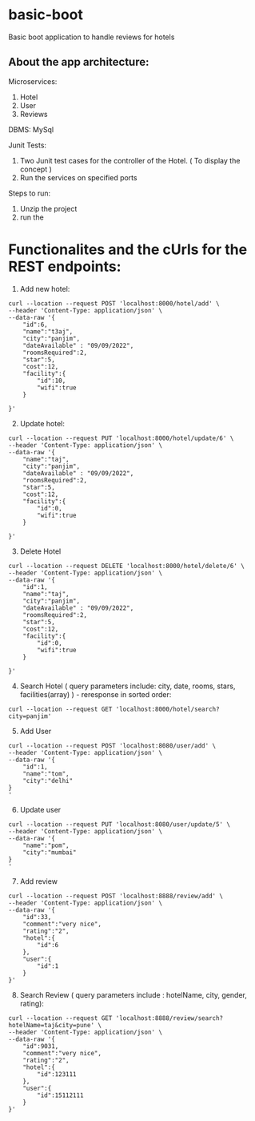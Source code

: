 # basic-boot
Basic boot application to handle reviews for hotels

## About the app architecture:

Microservices:
1. Hotel
2. User
3. Reviews

DBMS: MySql

Junit Tests:
1. Two Junit test cases for the controller of the Hotel. ( To display the concept )
2. Run the services on specified ports

Steps to run:
1. Unzip the project
2. run the 

# Functionalites and the cUrls for the REST endpoints:

1. Add new hotel:
```
curl --location --request POST 'localhost:8000/hotel/add' \
--header 'Content-Type: application/json' \
--data-raw '{
    "id":6,
    "name":"t3aj",
    "city":"panjim",
    "dateAvailable" : "09/09/2022",
    "roomsRequired":2,
    "star":5,
    "cost":12,
    "facility":{
        "id":10,
        "wifi":true
    }

}'
```
2. Update hotel:
```
curl --location --request PUT 'localhost:8000/hotel/update/6' \
--header 'Content-Type: application/json' \
--data-raw '{
    "name":"taj",
    "city":"panjim",
    "dateAvailable" : "09/09/2022",
    "roomsRequired":2,
    "star":5,
    "cost":12,
    "facility":{
        "id":0,
        "wifi":true
    }

}'
```
3. Delete Hotel
```
curl --location --request DELETE 'localhost:8000/hotel/delete/6' \
--header 'Content-Type: application/json' \
--data-raw '{
    "id":1,
    "name":"taj",
    "city":"panjim",
    "dateAvailable" : "09/09/2022",
    "roomsRequired":2,
    "star":5,
    "cost":12,
    "facility":{
        "id":0,
        "wifi":true
    }

}'
```
4. Search Hotel ( query parameters include: city, date, rooms, stars, facilities(array) ) - reresponse in sorted order:
```
curl --location --request GET 'localhost:8000/hotel/search?city=panjim'
```
5. Add User
```
curl --location --request POST 'localhost:8080/user/add' \
--header 'Content-Type: application/json' \
--data-raw '{
    "id":1,
    "name":"tom",
    "city":"delhi"
}
'
```
6. Update user
```
curl --location --request PUT 'localhost:8080/user/update/5' \
--header 'Content-Type: application/json' \
--data-raw '{
    "name":"pom",
    "city":"mumbai"
}
'
```
7. Add review
```
curl --location --request POST 'localhost:8888/review/add' \
--header 'Content-Type: application/json' \
--data-raw '{
    "id":33,
    "comment":"very nice",
    "rating":"2",
    "hotel":{
        "id":6
    },
    "user":{
        "id":1
    }
}'
```
8. Search Review ( query parameters include : hotelName, city, gender, rating):
```
curl --location --request GET 'localhost:8888/review/search?hotelName=taj&city=pune' \
--header 'Content-Type: application/json' \
--data-raw '{
    "id":9031,
    "comment":"very nice",
    "rating":"2",
    "hotel":{
        "id":123111
    },
    "user":{
        "id":15112111
    }
}'
```
